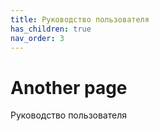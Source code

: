 ```yaml
---
title: Руководство пользователя
has_children: true
nav_order: 3
---
```


# Another page

Руководство пользователя
